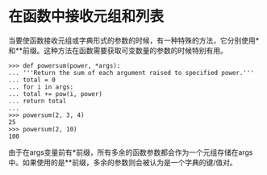 # 在函数中接收元组和列表
当要使函数接收元组或字典形式的参数的时候，有一种特殊的方法，它分别使用*和**前缀。这种方法在函数需要获取可变数量的参数的时候特别有用。

	>>> def powersum(power, *args):
	... '''Return the sum of each argument raised to specified power.'''
	... total = 0
	... for i in args:
	... total += pow(i, power)
	... return total
	...
	>>> powersum(2, 3, 4)
	25
	>>> powersum(2, 10)
	100
由于在args变量前有*前缀，所有多余的函数参数都会作为一个元组存储在args中。如果使用的是**前缀，多余的参数则会被认为是一个字典的键/值对。